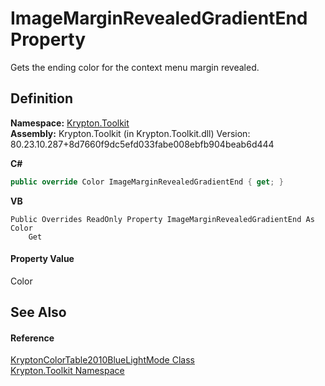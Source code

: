 # ImageMarginRevealedGradientEnd Property


Gets the ending color for the context menu margin revealed.



## Definition
**Namespace:** <a href="79d2eac2-21f4-54ff-7552-b20c33c30600.md">Krypton.Toolkit</a>  
**Assembly:** Krypton.Toolkit (in Krypton.Toolkit.dll) Version: 80.23.10.287+8d7660f9dc5efd033fabe008ebfb904beab6d444

**C#**
``` C#
public override Color ImageMarginRevealedGradientEnd { get; }
```
**VB**
``` VB
Public Overrides ReadOnly Property ImageMarginRevealedGradientEnd As Color
	Get
```



#### Property Value
Color

## See Also


#### Reference
<a href="813b99ce-99cc-07f9-52e2-d040e746ff14.md">KryptonColorTable2010BlueLightMode Class</a>  
<a href="79d2eac2-21f4-54ff-7552-b20c33c30600.md">Krypton.Toolkit Namespace</a>  
